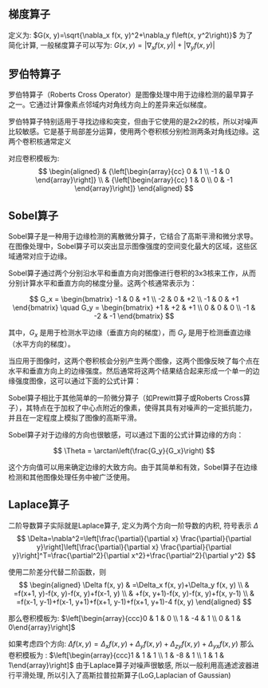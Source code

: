 ## 梯度算子
定义为: $G(x, y)=\sqrt{\nabla_x f(x, y)^2+\nabla_y f\left(x, y^2\right)}$
为了简化计算, 一般梯度算子可以写为: $G(x, y)=\left|\nabla_x f(x, y)\right|+\left|\nabla_y f(x, y)\right|$
## **罗伯特算子**
罗伯特算子（Roberts Cross Operator）是图像处理中用于边缘检测的最早算子之一。它通过计算像素点邻域内对角线方向上的差异来近似梯度。

罗伯特算子特别适用于寻找边缘和突变，但由于它使用的是2x2的核，所以对噪声比较敏感。它是基于局部差分运算，使用两个卷积核分别检测两条对角线边缘。这两个卷积核通常定义

对应卷积模板为:
$$
\begin{aligned}
& {\left[\begin{array}{cc}
0 & 1 \\
-1 & 0
\end{array}\right]} \\
& {\left[\begin{array}{cc}
1 & 0 \\
0 & -1
\end{array}\right]}
\end{aligned}
$$

## Sobel算子
Sobel算子是一种用于边缘检测的离散微分算子，它结合了高斯平滑和微分求导。在图像处理中，Sobel算子可以突出显示图像强度的空间变化最大的区域，这些区域通常对应于边缘。

Sobel算子通过两个分别沿水平和垂直方向对图像进行卷积的3x3核来工作，从而分别计算水平和垂直方向的梯度分量。这两个核通常表示为：

$$
G_x = 
\begin{bmatrix}
-1 & 0 & +1 \\
-2 & 0 & +2 \\
-1 & 0 & +1
\end{bmatrix}
\quad
G_y = 
\begin{bmatrix}
+1 & +2 & +1 \\
0 & 0 & 0 \\
-1 & -2 & -1
\end{bmatrix}
$$

其中，$G_x$ 是用于检测水平边缘（垂直方向的梯度），而 $G_y$ 是用于检测垂直边缘（水平方向的梯度）。

当应用于图像时，这两个卷积核会分别产生两个图像，这两个图像反映了每个点在水平和垂直方向上的边缘强度。然后通常将这两个结果结合起来形成一个单一的边缘强度图像，这可以通过下面的公式计算：

Sobel算子相比于其他简单的一阶微分算子（如Prewitt算子或Roberts Cross算子），其特点在于加权了中心点附近的像素，使得其具有对噪声的一定抵抗能力，并且在一定程度上模拟了图像的高斯平滑。

Sobel算子对于边缘的方向也很敏感，可以通过下面的公式计算边缘的方向：

$$
\Theta = \arctan\left(\frac{G_y}{G_x}\right)
$$

这个方向值可以用来确定边缘的大致方向。由于其简单和有效，Sobel算子在边缘检测和其他图像处理任务中被广泛使用。

## Laplace算子
二阶导数算子实际就是Laplace算子, 定义为两个方向一阶导数的内积, 符号表示 $\Delta$
$$
\Delta=\nabla^2=\left[\frac{\partial}{\partial x} \frac{\partial}{\partial y}\right]\left[\frac{\partial}{\partial x} \frac{\partial}{\partial y}\right]^T=\frac{\partial^2}{\partial x^2}+\frac{\partial^2}{\partial y^2}
$$

使用二阶差分代替二阶函数，则
$$
\begin{aligned}
\Delta f(x, y) & =\Delta_x f(x, y)+\Delta_y f(x, y) \\
& =f(x+1, y)-f(x, y)-f(x, y)+f(x-1, y) \\
& +f(x, y+1)-f(x, y)-f(x, y)+f(x, y-1) \\
& =f(x-1, y-1)+f(x-1, y+1)+f(x+1, y-1)+f(x+1, y+1)-4 f(x, y)
\end{aligned}
$$

那么卷积模板为: $\left[\begin{array}{ccc}0 & 1 & 0 \\ 1 & -4 & 1 \\ 0 & 1 & 0\end{array}\right]$

如果考虑四个方向: $\Delta f(x, y)=\Delta_x f(x, y)+\Delta_y f(x, y)+\Delta_{z y} f(x, y)+\Delta_{y x} f(x, y)$
那么卷积模板为 : $\left[\begin{array}{ccc}1 & 1 & 1 \\ 1 & -8 & 1 \\ 1 & 1 & 1\end{array}\right]$
由于Laplace算子对噪声很敏感, 所以一般利用高通滤波器进行平滑处理, 所以引入了高斯拉普拉斯算子(LoG,Laplacian of Gaussian)

## 